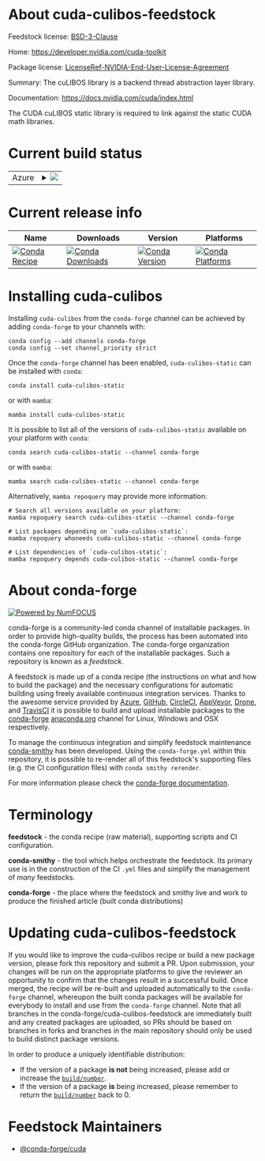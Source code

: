 About cuda-culibos-feedstock
============================

Feedstock license: [BSD-3-Clause](https://github.com/conda-forge/cuda-culibos-feedstock/blob/main/LICENSE.txt)

Home: https://developer.nvidia.com/cuda-toolkit

Package license: [LicenseRef-NVIDIA-End-User-License-Agreement](https://docs.nvidia.com/cuda/eula/index.html)

Summary: The cuLIBOS library is a backend thread abstraction layer library.

Documentation: https://docs.nvidia.com/cuda/index.html

The CUDA cuLIBOS static library is required to link against the static CUDA math libraries.

Current build status
====================


<table>
    
  <tr>
    <td>Azure</td>
    <td>
      <details>
        <summary>
          <a href="https://dev.azure.com/conda-forge/feedstock-builds/_build/latest?definitionId=26309&branchName=main">
            <img src="https://dev.azure.com/conda-forge/feedstock-builds/_apis/build/status/cuda-culibos-feedstock?branchName=main">
          </a>
        </summary>
        <table>
          <thead><tr><th>Variant</th><th>Status</th></tr></thead>
          <tbody><tr>
              <td>linux_64</td>
              <td>
                <a href="https://dev.azure.com/conda-forge/feedstock-builds/_build/latest?definitionId=26309&branchName=main">
                  <img src="https://dev.azure.com/conda-forge/feedstock-builds/_apis/build/status/cuda-culibos-feedstock?branchName=main&jobName=linux&configuration=linux%20linux_64_" alt="variant">
                </a>
              </td>
            </tr><tr>
              <td>linux_aarch64</td>
              <td>
                <a href="https://dev.azure.com/conda-forge/feedstock-builds/_build/latest?definitionId=26309&branchName=main">
                  <img src="https://dev.azure.com/conda-forge/feedstock-builds/_apis/build/status/cuda-culibos-feedstock?branchName=main&jobName=linux&configuration=linux%20linux_aarch64_" alt="variant">
                </a>
              </td>
            </tr>
          </tbody>
        </table>
      </details>
    </td>
  </tr>
</table>

Current release info
====================

| Name | Downloads | Version | Platforms |
| --- | --- | --- | --- |
| [![Conda Recipe](https://img.shields.io/badge/recipe-cuda--culibos--static-green.svg)](https://anaconda.org/conda-forge/cuda-culibos-static) | [![Conda Downloads](https://img.shields.io/conda/dn/conda-forge/cuda-culibos-static.svg)](https://anaconda.org/conda-forge/cuda-culibos-static) | [![Conda Version](https://img.shields.io/conda/vn/conda-forge/cuda-culibos-static.svg)](https://anaconda.org/conda-forge/cuda-culibos-static) | [![Conda Platforms](https://img.shields.io/conda/pn/conda-forge/cuda-culibos-static.svg)](https://anaconda.org/conda-forge/cuda-culibos-static) |

Installing cuda-culibos
=======================

Installing `cuda-culibos` from the `conda-forge` channel can be achieved by adding `conda-forge` to your channels with:

```
conda config --add channels conda-forge
conda config --set channel_priority strict
```

Once the `conda-forge` channel has been enabled, `cuda-culibos-static` can be installed with `conda`:

```
conda install cuda-culibos-static
```

or with `mamba`:

```
mamba install cuda-culibos-static
```

It is possible to list all of the versions of `cuda-culibos-static` available on your platform with `conda`:

```
conda search cuda-culibos-static --channel conda-forge
```

or with `mamba`:

```
mamba search cuda-culibos-static --channel conda-forge
```

Alternatively, `mamba repoquery` may provide more information:

```
# Search all versions available on your platform:
mamba repoquery search cuda-culibos-static --channel conda-forge

# List packages depending on `cuda-culibos-static`:
mamba repoquery whoneeds cuda-culibos-static --channel conda-forge

# List dependencies of `cuda-culibos-static`:
mamba repoquery depends cuda-culibos-static --channel conda-forge
```


About conda-forge
=================

[![Powered by
NumFOCUS](https://img.shields.io/badge/powered%20by-NumFOCUS-orange.svg?style=flat&colorA=E1523D&colorB=007D8A)](https://numfocus.org)

conda-forge is a community-led conda channel of installable packages.
In order to provide high-quality builds, the process has been automated into the
conda-forge GitHub organization. The conda-forge organization contains one repository
for each of the installable packages. Such a repository is known as a *feedstock*.

A feedstock is made up of a conda recipe (the instructions on what and how to build
the package) and the necessary configurations for automatic building using freely
available continuous integration services. Thanks to the awesome service provided by
[Azure](https://azure.microsoft.com/en-us/services/devops/), [GitHub](https://github.com/),
[CircleCI](https://circleci.com/), [AppVeyor](https://www.appveyor.com/),
[Drone](https://cloud.drone.io/welcome), and [TravisCI](https://travis-ci.com/)
it is possible to build and upload installable packages to the
[conda-forge](https://anaconda.org/conda-forge) [anaconda.org](https://anaconda.org/)
channel for Linux, Windows and OSX respectively.

To manage the continuous integration and simplify feedstock maintenance
[conda-smithy](https://github.com/conda-forge/conda-smithy) has been developed.
Using the ``conda-forge.yml`` within this repository, it is possible to re-render all of
this feedstock's supporting files (e.g. the CI configuration files) with ``conda smithy rerender``.

For more information please check the [conda-forge documentation](https://conda-forge.org/docs/).

Terminology
===========

**feedstock** - the conda recipe (raw material), supporting scripts and CI configuration.

**conda-smithy** - the tool which helps orchestrate the feedstock.
                   Its primary use is in the construction of the CI ``.yml`` files
                   and simplify the management of *many* feedstocks.

**conda-forge** - the place where the feedstock and smithy live and work to
                  produce the finished article (built conda distributions)


Updating cuda-culibos-feedstock
===============================

If you would like to improve the cuda-culibos recipe or build a new
package version, please fork this repository and submit a PR. Upon submission,
your changes will be run on the appropriate platforms to give the reviewer an
opportunity to confirm that the changes result in a successful build. Once
merged, the recipe will be re-built and uploaded automatically to the
`conda-forge` channel, whereupon the built conda packages will be available for
everybody to install and use from the `conda-forge` channel.
Note that all branches in the conda-forge/cuda-culibos-feedstock are
immediately built and any created packages are uploaded, so PRs should be based
on branches in forks and branches in the main repository should only be used to
build distinct package versions.

In order to produce a uniquely identifiable distribution:
 * If the version of a package **is not** being increased, please add or increase
   the [``build/number``](https://docs.conda.io/projects/conda-build/en/latest/resources/define-metadata.html#build-number-and-string).
 * If the version of a package **is** being increased, please remember to return
   the [``build/number``](https://docs.conda.io/projects/conda-build/en/latest/resources/define-metadata.html#build-number-and-string)
   back to 0.

Feedstock Maintainers
=====================

* [@conda-forge/cuda](https://github.com/orgs/conda-forge/teams/cuda/)

